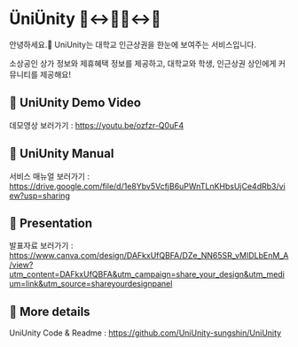 # ÜniÜnity 🏫↔️🧑‍🏫↔️🏬

안녕하세요.👋 UniUnity는 대학교 인근상권을 한눈에 보여주는 서비스입니다.

소상공인 상가 정보와 제휴혜택 정보를 제공하고, 대학교와 학생, 인근상권 상인에게 커뮤니티를 제공해요!



## 🎥 UniUnity Demo Video

데모영상 보러가기 : https://youtu.be/ozfzr-Q0uF4



## 📑 UniUnity Manual

서비스 매뉴얼 보러가기 : https://drive.google.com/file/d/1e8Ybv5VcfjB6uPWnTLnKHbsUjCe4dRb3/view?usp=sharing
                        

## 🎤 Presentation

발표자료 보러가기 : https://www.canva.com/design/DAFkxUfQBFA/DZe_NN65SR_vMIDLbEnM_A/view?utm_content=DAFkxUfQBFA&utm_campaign=share_your_design&utm_medium=link&utm_source=shareyourdesignpanel



## 📌 More details
UniUnity Code & Readme : https://github.com/UniUnity-sungshin/UniUnity

